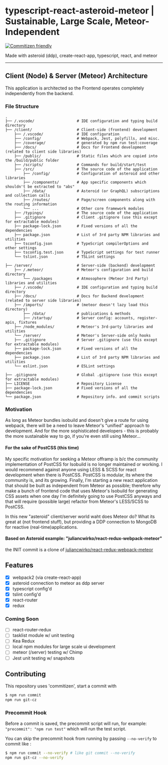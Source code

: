 # typescript-react-asteroid-meteor | Sustainable, Large Scale, Meteor-Independent

[![Commitizen friendly](https://img.shields.io/badge/commitizen-friendly-brightgreen.svg)](http://commitizen.github.io/cz-cli/)

Made with asteroid (ddp), create-react-app, typescript, react, and meteor

------

## Client (Node) & Server (Meteor) Architecture

This application is architected so the Frontend operates completely independently from the backend.

### File Structure

```text
.
├── /.vscode/                   # IDE configuration and typing build directory
├── /client/                    # Client-side (frontend) development
    ├── /.vscode/               # IDE configuration
    ├── /config/                # Webpack, Jest, polyfills, and misc.
    ├── /coverage/              # generated by npm run test:coverage
    ├── /docs/                  # Docs for Frontend development (related to client side libraries)
    ├── /public/                # Static files which are copied into the /build/public folder
    ├── /scripts/               # Commands for build/start/test
    ├── /src/                   # The source code of the application
        ├── /config/            # Configuration of asteroid and other libraries
        ├── /components/        # App specific components which shouldn't be extracted to "abs"
        ├── /data/              # Asteroid (or GraphQL) subscriptions and collection calls
        ├── /routes/            # Page/screen components along with the routing information
        └── ...                 # Other core framework modules
    ├── /typings/               # The source code of the application
    ├── .gitignore              # Client .gitignore (use this except for extractable modules)
    ├── package-lock.json       # Fixed versions of all the dependencies
    ├── package.json            # List of 3rd party NPM libraries and utilities
    ├── tsconfig.json           # TypeScript compilerOptions and  other settings
    ├── tsconfig.test.json      # TypeScript settings for test runner
    └── tslint.json             # TSLint settings

├── /server/                    # Server-side (backend) development
    ├── /.meteor/               # Meteor's configuration and build directory
        └── /packages           # Atmosophere (Meteor 3rd Party) libraries and utilities
    ├── /.vscode/               # IDE configuration and typing build directory
    ├── /docs/                  # Docs for Backend development (related to server side libraries)
    ├── /imports/               # (meteor doesn't lazy load this directory)
        ├── /data/              # publications & methods
        ├── /startup/           # Server config: accounts, register-apis, fixtures
    ├── /node_modules/          # Meteor's 3rd-party libraries and utilities
    └── /server/                # Meteor's Server-side only hooks
    ├── .gitignore              # Server .gitignore (use this except for extractable modules)
    ├── package-lock.json       # Fixed versions of all the dependencies
    ├── package.json            # List of 3rd party NPM libraries and utilities
    └── eslint.json             # ESLint settings

├── .gitignore                  # Global .gitignore (use this except for extractable modules)
├── LICENSE                     # Repository License
├── package-lock.json           # Fixed versions of all the dependencies
└── package.json                # Repository info. and commit scripts
```

### Motivation

As long as Meteor bundles isobuild and doesn't give a route for using webpack, there will be a need to leave Meteor's "unified" approach to development. And for the more sophisticated developers - this is probably the more sustainable way to go, if you're even still using Meteor...

#### For the sake of PostCSS (this time)

My specific motivation for seeking a Meteor offramp is b/c the community implementation of PostCSS for Isobuild is no longer maintained or working. I would recommend against anyone using LESS & SCSS for react development when there is PostCSS. PostCSS is modular, its where the community is, and its growing. Finally, I'm starting a new react application that should be built as independent from Meteor as possible; therefore why make a bunch of frontend code that uses Meteor's Isobuild for generating CSS assets when one day I'm definitely going to use PostCSS anyways and that will require (possible large) refactor from Meteor's LESS/SCSS to PostCSS.

In this new "asteroid" client/server world waht does Meteor do? What its great at (not frontend stuff), but providing a DDP connection to MongoDB for reactive (real-time)applications.

#### Based on Asteroid example: "juliancwirko/react-redux-webpack-meteor"

the INIT commit is a clone of [juliancwirko/react-redux-webpack-meteor](https://github.com/juliancwirko/react-redux-webpack-meteor)

## Features

- [x] webpack2 (via create-react-app)
- [x] asteroid connection to meteor as ddp server
- [x] typescript config'd
- [x] tslint config'd
- [x] react-router
- [x] redux

### Coming Soon

- [ ] react-router-redux
- [ ] tasklist module w/ unit testing
- [ ] Kea Redux
- [ ] local npm modules for large scale ui development
- [ ] meteor (/server) testing w/ Chimp
- [ ] Jest unit testing w/ snapshots

## Contributing

This repository uses 'commitizen', start a commit with

```bash
$ npm run commit
npm run git-cz
```

### Precommit Hook

Before a commit is saved, the precommit script will run, for example: `"precommit": "npm run test"` which will run the test script.

You can skip the precommit hook from running by passing `--no-verify` to commit like :

```bash
$ npm run commit --no-verify # like git commit --no-verify
npm run git-cz --no-verify
```
